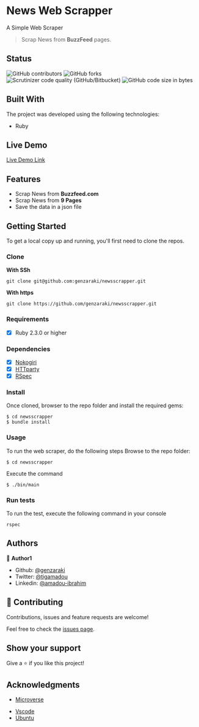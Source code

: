 # News Web Scrapper
A Simple Web Scraper



> Scrap News from **BuzzFeed** pages.


## Status 
![GitHub contributors](https://img.shields.io/github/contributors/genzaraki/newsscrapper)
![GitHub forks](https://img.shields.io/github/forks/genzaraki/newsscrapper)
![Scrutinizer code quality (GitHub/Bitbucket)](https://img.shields.io/scrutinizer/quality/b/genzaraki/newsscrapper?style=flat-square)
![GitHub code size in bytes](https://img.shields.io/github/languages/code-size/genzaraki/newsscrapper)

## Built With
The project was developed using the following technologies:

- Ruby

## Live Demo

[Live Demo Link](https://github.com/genzaraki/newsscrapper)

## Features
- Scrap News from **Buzzfeed.com**
- Scrap News from **9 Pages**
- Save the data in a json file

## Getting Started

To get a local copy up and running, you'll first need to clone the repos.
### Clone 
**With SSh**

    git clone git@github.com:genzaraki/newsscrapper.git
    
**With https**

    git clone https://github.com/genzaraki/newsscrapper.git

### Requirements

- [x] Ruby 2.3.0 or higher

### Dependencies
- [x] [Nokogiri](https://nokogiri.org/)
- [x] [HTTparty](https://github.com/jnunemaker/httparty/)
- [x] [RSpec](https://rspec.info/)

### Install
Once cloned, browser to the repo folder and install the required gems:

    $ cd newsscrapper
    $ bundle install
  

### Usage
To run the web scraper, do the following steps
Browse to the repo folder:
    
    $ cd newsscrapper
      

Execute the command
    
    $ ./bin/main

### Run tests
To run the test, execute the following command in your console
    
    rspec

## Authors

👤 **Author1**

- Github: [@genzaraki](https://github.com/genzaraki)
- Twitter: [@tigamadou](https://twitter.com/tigamadou)
- Linkedin: [@amadou-ibrahim](https://www.linkedin.com/in/amadou-ibrahim-75769167/)

## 🤝 Contributing

Contributions, issues and feature requests are welcome!

Feel free to check the [issues page](issues/).

## Show your support
 
Give a ⭐️ if you like this project!

## Acknowledgments
* [Microverse](https://www.microverse.org/)
- [Vscode](https://code.visualstudio.com/)
- [Ubuntu](https://ubuntu.com/)

<!-- MARKDOWN LINKS & IMAGES -->
<!-- https://www.markdownguide.org/basic-syntax/#reference-style-links -->
